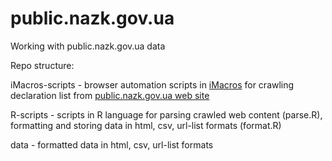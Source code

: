 # public.nazk.gov.ua
Working with public.nazk.gov.ua data

Repo structure:

iMacros-scripts - browser automation scripts in [iMacros](http://imacros.net/) for crawling declaration list from [public.nazk.gov.ua web site](https://public.nazk.gov.ua/search)

R-scripts - scripts in R language for parsing crawled web content (parse.R), formatting and storing data in html, csv, url-list formats (format.R)

data - formatted data in html, csv, url-list formats
